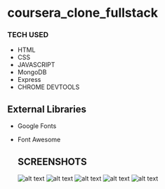 # coursera_clone_fullstack


<p>



### TECH USED
  -   HTML
  -   CSS
  -   JAVASCRIPT
  -   MongoDB
  -   Express
  -   CHROME DEVTOOLS
  
  ## External Libraries

- Google Fonts
- Font Awesome
 
  ## SCREENSHOTS
  
  ![alt text](https://cdn.hashnode.com/res/hashnode/image/upload/v1627122460488/xSxCDngOy.jpeg?auto=compress,format&format=webp)
  ![alt text](https://cdn.hashnode.com/res/hashnode/image/upload/v1627122931638/KmK0azs0-.jpeg?auto=compress,format&format=webp)
  ![alt text](https://cdn.hashnode.com/res/hashnode/image/upload/v1627123272599/dntKvC061.jpeg?auto=compress,format&format=webp)
  ![alt text](https://cdn.hashnode.com/res/hashnode/image/upload/v1627123652353/QPn0z23wS.jpeg?auto=compress,format&format=webp)
  ![alt text](https://cdn.hashnode.com/res/hashnode/image/upload/v1627124031902/1pmDBtcAYa.jpeg?auto=compress,format&format=webp)
